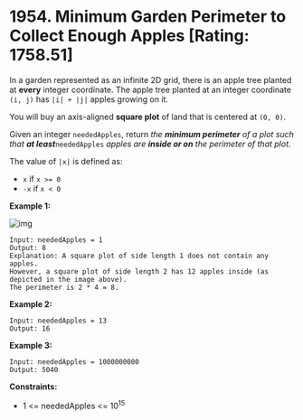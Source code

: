 # 1954. Minimum Garden Perimeter to Collect Enough Apples [Rating: 1758.51]

In a garden represented as an infinite 2D grid, there is an apple tree planted at **every** integer coordinate. The apple tree planted at an integer coordinate `(i, j)` has `|i| + |j|` apples growing on it.

You will buy an axis-aligned **square plot** of land that is centered at `(0, 0)`.

Given an integer `neededApples`, return *the **minimum perimeter** of a plot such that **at least***`neededApples` *apples are **inside or on** the perimeter of that plot*.

The value of `|x|` is defined as:

- `x` if `x >= 0`
- `-x` if `x < 0`

 

**Example 1:**

![img](https://assets.leetcode.com/uploads/2019/08/30/1527_example_1_2.png)

```
Input: neededApples = 1
Output: 8
Explanation: A square plot of side length 1 does not contain any apples.
However, a square plot of side length 2 has 12 apples inside (as depicted in the image above).
The perimeter is 2 * 4 = 8.
```

**Example 2:**

```
Input: neededApples = 13
Output: 16
```

**Example 3:**

```
Input: neededApples = 1000000000
Output: 5040
```

 

**Constraints:**

- 1 <= neededApples <= 10<sup>15</sup>
